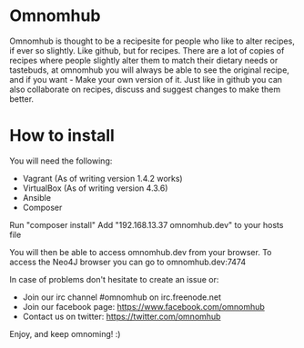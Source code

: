 Omnomhub
=========
Omnomhub is thought to be a recipesite for people who like to alter recipes, if ever so slightly. Like github, but for recipes. There are a lot of copies of recipes where people slightly alter them to match their dietary needs or tastebuds, at omnomhub you will always be able to see the original recipe, and if you want - Make your own version of it. Just like in github you can also collaborate on recipes, discuss and suggest changes to make them better.


How to install
=========

You will need the following:
* Vagrant (As of writing version 1.4.2 works)
* VirtualBox (As of writing version 4.3.6)
* Ansible
* Composer

Run "composer install"
Add "192.168.13.37	omnomhub.dev" to your hosts file

You will then be able to access omnomhub.dev from your browser.
To access the Neo4J browser you can go to omnomhub.dev:7474

In case of problems don't hesitate to create an issue or:
* Join our irc channel #omnomhub on irc.freenode.net
* Join our facebook page: https://www.facebook.com/omnomhub
* Contact us on twitter: https://twitter.com/omnomhub

Enjoy, and keep omnoming! :)

